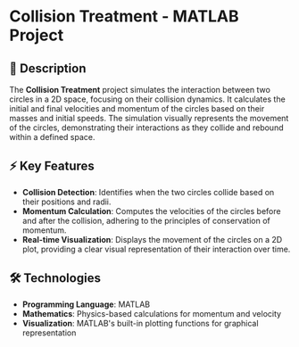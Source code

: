 # Collision Treatment - MATLAB Project

## 📜 Description
The **Collision Treatment** project simulates the interaction between two circles in a 2D space, focusing on their collision dynamics. It calculates the initial and final velocities and momentum of the circles based on their masses and initial speeds. The simulation visually represents the movement of the circles, demonstrating their interactions as they collide and rebound within a defined space.

## ⚡ Key Features
- **Collision Detection**: Identifies when the two circles collide based on their positions and radii.
- **Momentum Calculation**: Computes the velocities of the circles before and after the collision, adhering to the principles of conservation of momentum.
- **Real-time Visualization**: Displays the movement of the circles on a 2D plot, providing a clear visual representation of their interaction over time.

## 🛠️ Technologies
- **Programming Language**: MATLAB
- **Mathematics**: Physics-based calculations for momentum and velocity
- **Visualization**: MATLAB's built-in plotting functions for graphical representation

